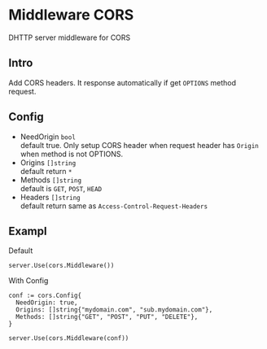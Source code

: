 # Middleware CORS
DHTTP server middleware for CORS   

## Intro
Add CORS headers. It response automatically if get `OPTIONS` method request.   

## Config
- NeedOrigin `bool`   
  default true. Only setup CORS header when request header has `Origin` when method is not OPTIONS.
- Origins `[]string`     
  default return `*`
- Methods `[]string`     
  default is `GET`, `POST`, `HEAD`
- Headers `[]string`     
  default return same as `Access-Control-Request-Headers`

## Exampl
Default
```
server.Use(cors.Middleware())
```
With Config
```
conf := cors.Config{
  NeedOrigin: true,
  Origins: []string{"mydomain.com", "sub.mydomain.com"},
  Methods: []string{"GET", "POST", "PUT", "DELETE"},
}

server.Use(cors.Middleware(conf))
```
